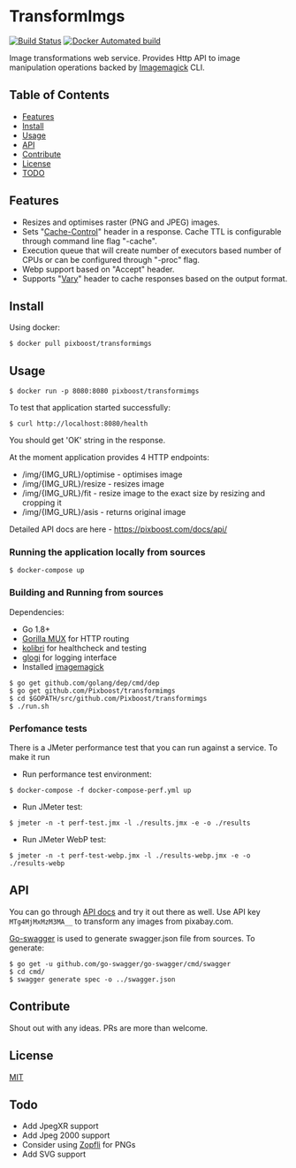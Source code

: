 # TransformImgs

[![Build Status](https://travis-ci.org/Pixboost/transformimgs.svg?branch=master)](https://travis-ci.org/Pixboost/transformimgs)
[![Docker Automated build](https://img.shields.io/docker/automated/jrottenberg/ffmpeg.svg)](https://hub.docker.com/r/pixboost/transformimgs/)

Image transformations web service. Provides Http API to image 
manipulation operations backed by [Imagemagick](http://imagemagick.org) CLI.

## Table of Contents

- [Features](#features)
- [Install](#install)
- [Usage](#usage)
- [API](#api)
- [Contribute](#contribute)
- [License](#license)
- [TODO](#todo)

## Features

* Resizes and optimises raster (PNG and JPEG) images.
* Sets "[Cache-Control](www.w3.org/Protocols/rfc2616/rfc2616-sec14.html#sec14.9)" header in a response. 
    Cache TTL is configurable through command line flag "-cache".
* Execution queue that will create number of executors based number of CPUs or can be configured through "-proc" flag.
* Webp support based on "Accept" header.
* Supports "[Vary](www.w3.org/Protocols/rfc2616/rfc2616-sec14.html#sec14.44)" header to cache responses based on the output format.

## Install

Using docker:

```
$ docker pull pixboost/transformimgs
```

## Usage

```
$ docker run -p 8080:8080 pixboost/transformimgs
```

To test that application started successfully:

`$ curl http://localhost:8080/health`

You should get 'OK' string in the response.

At the moment application provides 4 HTTP endpoints:

* /img/{IMG_URL}/optimise - optimises image
* /img/{IMG_URL}/resize - resizes image
* /img/{IMG_URL}/fit - resize image to the exact size by resizing and cropping it
* /img/{IMG_URL}/asis - returns original image

Detailed API docs are here - https://pixboost.com/docs/api/

### Running the application locally from sources

```
$ docker-compose up
```

### Building and Running from sources 

Dependencies:

* Go 1.8+
* [Gorilla MUX](https://github.com/gorilla/mux) for HTTP routing
* [kolibri](https://github.com/dooman87/kolibri) for healthcheck and testing
* [glogi](https://github.com/dooman87/glogi) for logging interface
* Installed [imagemagick](http://imagemagick.org)

```
$ go get github.com/golang/dep/cmd/dep
$ go get github.com/Pixboost/transformimgs
$ cd $GOPATH/src/github.com/Pixboost/transformimgs
$ ./run.sh 
```

### Perfomance tests

There is a JMeter performance test that you can run against a service. To make it run
* Run performance test environment:
```
$ docker-compose -f docker-compose-perf.yml up
```
* Run JMeter test:
```
$ jmeter -n -t perf-test.jmx -l ./results.jmx -e -o ./results
```

* Run JMeter WebP test:
```
$ jmeter -n -t perf-test-webp.jmx -l ./results-webp.jmx -e -o ./results-webp
```

## API

You can go through [API docs](https://pixboost.com/docs/api/index.html) and try it out there as well. Use 
API key `MTg4MjMxMzM3MA__` to transform any images from pixabay.com.

[Go-swagger](https://goswagger.io) is used to generate swagger.json file from sources. To generate:

```
$ go get -u github.com/go-swagger/go-swagger/cmd/swagger
$ cd cmd/
$ swagger generate spec -o ../swagger.json
```

## Contribute

Shout out with any ideas. PRs are more than welcome.

## License

[MIT](./LICENSE)

## Todo
* Add JpegXR support
* Add Jpeg 2000 support
* Consider using [Zopfli](https://github.com/google/zopfli) for PNGs
* Add SVG support
